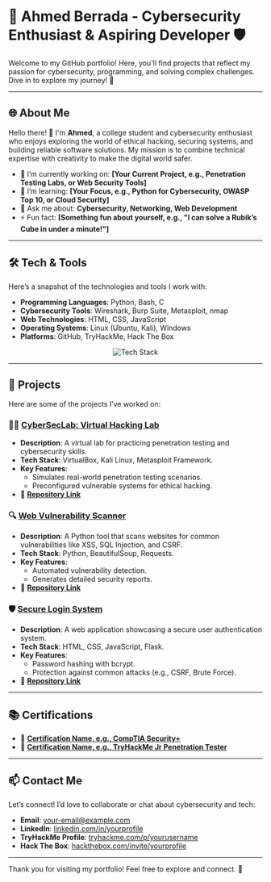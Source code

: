 # 🔐 Ahmed Berrada - Cybersecurity Enthusiast & Aspiring Developer 🛡️

Welcome to my GitHub portfolio! Here, you'll find projects that reflect my passion for cybersecurity, programming, and solving complex challenges. Dive in to explore my journey! 🚀

---

## 🌐 **About Me**

Hello there! 👋 I'm **Ahmed**, a college student and cybersecurity enthusiast who enjoys exploring the world of ethical hacking, securing systems, and building reliable software solutions. My mission is to combine technical expertise with creativity to make the digital world safer.

- 🔭 I’m currently working on: **[Your Current Project, e.g., Penetration Testing Labs, or Web Security Tools]**
- 🌱 I’m learning: **[Your Focus, e.g., Python for Cybersecurity, OWASP Top 10, or Cloud Security]**
- 💬 Ask me about: **Cybersecurity, Networking, Web Development**
- ⚡ Fun fact: **[Something fun about yourself, e.g., "I can solve a Rubik’s Cube in under a minute!"]**

---

## 🛠️ **Tech & Tools**

Here’s a snapshot of the technologies and tools I work with:

- **Programming Languages**: Python, Bash, C
- **Cybersecurity Tools**: Wireshark, Burp Suite, Metasploit, nmap
- **Web Technologies**: HTML, CSS, JavaScript
- **Operating Systems**: Linux (Ubuntu, Kali), Windows
- **Platforms**: GitHub, TryHackMe, Hack The Box

<p align="center">
  <img src="https://skillicons.dev/icons?i=python,bash,linux,html,css,js,git" alt="Tech Stack" />
</p>

---

## 🌟 **Projects**

Here are some of the projects I’ve worked on:

### 🕵️‍♂️ **[CyberSecLab: Virtual Hacking Lab](#)**
- **Description**: A virtual lab for practicing penetration testing and cybersecurity skills.
- **Tech Stack**: VirtualBox, Kali Linux, Metasploit Framework.
- **Key Features**:
  - Simulates real-world penetration testing scenarios.
  - Preconfigured vulnerable systems for ethical hacking.
- 🔗 **[Repository Link](#)**

### 🔍 **[Web Vulnerability Scanner](#)**
- **Description**: A Python tool that scans websites for common vulnerabilities like XSS, SQL Injection, and CSRF.
- **Tech Stack**: Python, BeautifulSoup, Requests.
- **Key Features**:
  - Automated vulnerability detection.
  - Generates detailed security reports.
- 🔗 **[Repository Link](#)**

### 🛡️ **[Secure Login System](#)**
- **Description**: A web application showcasing a secure user authentication system.
- **Tech Stack**: HTML, CSS, JavaScript, Flask.
- **Key Features**:
  - Password hashing with bcrypt.
  - Protection against common attacks (e.g., CSRF, Brute Force).
- 🔗 **[Repository Link](#)**

---

## 📚 **Certifications**

- 🏅 **[Certification Name, e.g., CompTIA Security+](#)**
- 🏅 **[Certification Name, e.g., TryHackMe Jr Penetration Tester](#)**

---

## 📫 **Contact Me**

Let’s connect! I’d love to collaborate or chat about cybersecurity and tech:

- **Email**: [your-email@example.com](mailto:your-email@example.com)
- **LinkedIn**: [linkedin.com/in/yourprofile](#)
- **TryHackMe Profile**: [tryhackme.com/p/yourusername](#)
- **Hack The Box**: [hackthebox.com/invite/yourprofile](#)

---

Thank you for visiting my portfolio! Feel free to explore and connect. 🌟
